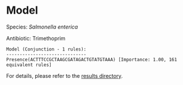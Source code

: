 
# Model

Species: *Salmonella enterica*

Antibiotic: Trimethoprim

```
Model (Conjunction - 1 rules):
------------------------------
Presence(ACTTTCCGCTAAGCGATAGACTGTATGTAAA) [Importance: 1.00, 161 equivalent rules]

```

For details, please refer to the [results directory](../../../../../results/scm_b/salmonella%20enterica/trimethoprim/repeat_10/).

